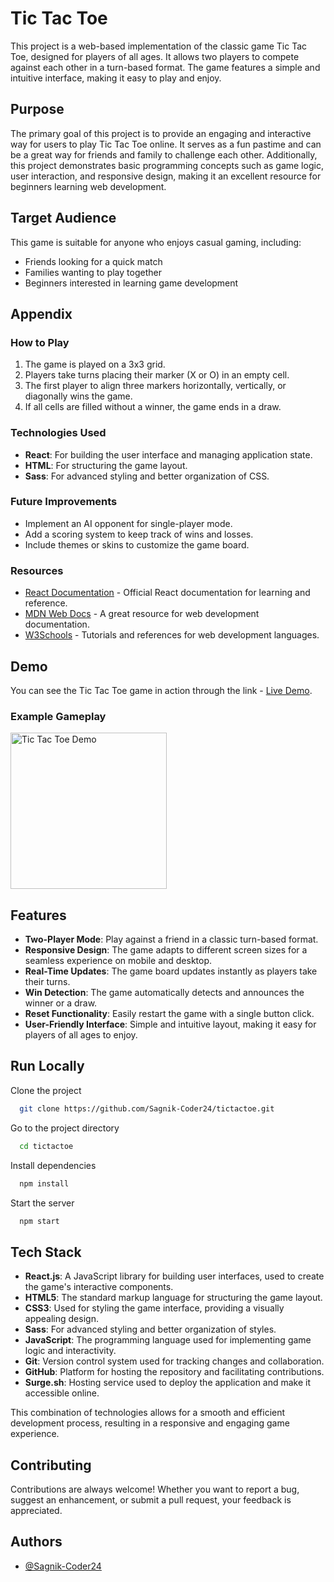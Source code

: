 # Tic Tac Toe

This project is a web-based implementation of the classic game Tic Tac Toe, designed for players of all ages. It allows two players to compete against each other in a turn-based format. The game features a simple and intuitive interface, making it easy to play and enjoy.

## Purpose

The primary goal of this project is to provide an engaging and interactive way for users to play Tic Tac Toe online. It serves as a fun pastime and can be a great way for friends and family to challenge each other. Additionally, this project demonstrates basic programming concepts such as game logic, user interaction, and responsive design, making it an excellent resource for beginners learning web development.

## Target Audience

This game is suitable for anyone who enjoys casual gaming, including:

- Friends looking for a quick match
- Families wanting to play together
- Beginners interested in learning game development
## Appendix

### How to Play

1. The game is played on a 3x3 grid.
2. Players take turns placing their marker (X or O) in an empty cell.
3. The first player to align three markers horizontally, vertically, or diagonally wins the game.
4. If all cells are filled without a winner, the game ends in a draw.

### Technologies Used

- **React**: For building the user interface and managing application state.
- **HTML**: For structuring the game layout.
- **Sass**: For advanced styling and better organization of CSS.

### Future Improvements

- Implement an AI opponent for single-player mode.
- Add a scoring system to keep track of wins and losses.
- Include themes or skins to customize the game board.

### Resources

- [React Documentation](https://reactjs.org/docs/getting-started.html) - Official React documentation for learning and reference.
- [MDN Web Docs](https://developer.mozilla.org/en-US/) - A great resource for web development documentation.
- [W3Schools](https://www.w3schools.com/) - Tutorials and references for web development languages.

## Demo

You can see the Tic Tac Toe game in action through the link - [Live Demo](https://tictactoegame2407.surge.sh/).

### Example Gameplay

<img src="https://bartvwezel.nl/wp-content/uploads/2020/09/ezgif.com-video-to-gif-7.gif" alt="Tic Tac Toe Demo" style="height: 250px;"/>

## Features

- **Two-Player Mode**: Play against a friend in a classic turn-based format.
- **Responsive Design**: The game adapts to different screen sizes for a seamless experience on mobile and desktop.
- **Real-Time Updates**: The game board updates instantly as players take their turns.
- **Win Detection**: The game automatically detects and announces the winner or a draw.
- **Reset Functionality**: Easily restart the game with a single button click.
- **User-Friendly Interface**: Simple and intuitive layout, making it easy for players of all ages to enjoy.

## Run Locally

Clone the project

```bash
  git clone https://github.com/Sagnik-Coder24/tictactoe.git
```

Go to the project directory

```bash
  cd tictactoe
```

Install dependencies

```bash
  npm install
```

Start the server

```bash
  npm start
```

## Tech Stack

- **React.js**: A JavaScript library for building user interfaces, used to create the game's interactive components.
- **HTML5**: The standard markup language for structuring the game layout.
- **CSS3**: Used for styling the game interface, providing a visually appealing design.
- **Sass**: For advanced styling and better organization of styles.
- **JavaScript**: The programming language used for implementing game logic and interactivity.
- **Git**: Version control system used for tracking changes and collaboration.
- **GitHub**: Platform for hosting the repository and facilitating contributions.
- **Surge.sh**: Hosting service used to deploy the application and make it accessible online.

This combination of technologies allows for a smooth and efficient development process, resulting in a responsive and engaging game experience.


## Contributing

Contributions are always welcome! Whether you want to report a bug, suggest an enhancement, or submit a pull request, your feedback is appreciated.

## Authors

- [@Sagnik-Coder24](https://github.com/Sagnik-Coder24)
